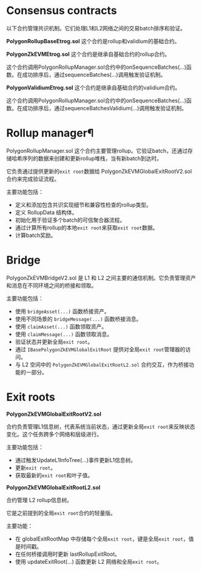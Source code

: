 # Consensus contracts

以下合约管理共识机制。它们处理L1和L2网络之间的交易batch排序和验证。

**PolygonRollupBaseEtrog.sol**
这个合约是rollup和validium的基础合约。

**PolygonZkEVMEtrog.sol**
这个合约是继承自基础合约的rollup合约。

这个合约调用PolygonRollupManager.sol合约中的onSequenceBatches(...)函数。在成功排序后，通过sequenceBatches(...)调用触发验证机制。

**PolygonValidiumEtrog.sol**
这个合约是继承自基础合约的validium合约。

这个合约调用PolygonRollupManager.sol合约中的onSequenceBatches(...)函数。在成功排序后，通过sequenceBatchesValidium(...)调用触发验证机制。

# Rollup manager¶

PolygonRollupManager.sol 这个合约主要管理rollup。它验证batch，还通过存储哈希序列的数据来创建和更新rollup堆栈，当有新batch到达时。

它负责通过提供更新的`exit root`数据给 PolygonZkEVMGlobalExitRootV2.sol 合约来完成验证流程。

主要功能包括：

- 定义和添加包含共识实现细节和兼容性检查的rollup类型。
- 定义 RollupData 结构体。
- 初始化用于验证多个batch的可信聚合器流程。
- 通过计算所有rollup的本地`exit root`来获取`exit root`数据。
- 计算batch奖励。

# Bridge

PolygonZkEVMBridgeV2.sol 是 L1 和 L2 之间主要的通信机制。它负责管理资产和消息在不同环境之间的桥接和领取。

主要功能包括：
- 使用 `bridgeAsset(...)` 函数桥接资产。
- 使用不同场景的 `bridgeMessage(...)` 函数桥接消息。
- 使用 `claimAsset(...)` 函数领取资产。
- 使用 `claimMessage(...)` 函数领取消息。
- 验证状态并更新全局`exit root`。
- 通过 `IBasePolygonZkEVMGlobalExitRoot` 提供对全局`exit root`管理器的访问。
- 与 L2 空间中的 `PolygonZkEVMGlobalExitRootL2.sol` 合约交互，作为桥接功能的一部分。

# Exit roots

**PolygonZkEVMGlobalExitRootV2.sol**

合约负责管理L1信息树，代表系统当前状态，通过更新全局`exit root`来反映状态变化。这个任务跨多个网络和层级进行。

主要功能包括：
- 通过触发UpdateL1InfoTree(...)事件更新L1信息树。
- 更新`exit root`。
- 获取最新的`exit root`和叶子值。

**PolygonZkEVMGlobalExitRootL2.sol**

合约管理 L2 rollup信息树。

它是之前提到的全局`exit root`合约的轻量版。

主要功能：

- 在 globalExitRootMap 中存储每个全局`exit root`，键是全局`exit root`，值是时间戳。
- 在任何桥接调用时更新 lastRollupExitRoot。
- 使用 updateExitRoot(...) 函数更新 L2 网络和全局`exit root`。